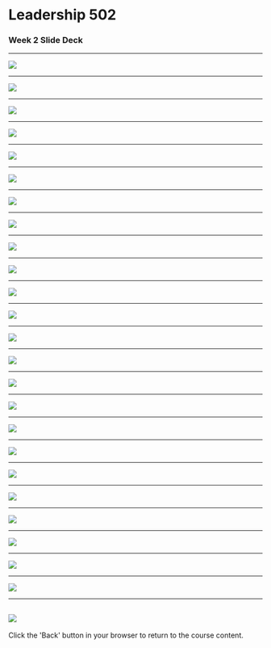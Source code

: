 
# Leadership 502

### Week 2 Slide Deck

---

![](LDRS502-2/assets/Slide01.jpeg)

---

![](LDRS502-2/assets/Slide02.jpeg)

---

![](LDRS502-2/assets/Slide03.jpeg)

---

![](LDRS502-2/assets/Slide04.jpeg)

---

![](LDRS502-2/assets/Slide05.jpeg)

---

![](LDRS502-2/assets/Slide06.jpeg)

---

![](LDRS502-2/assets/Slide07.jpeg)

---

![](LDRS502-2/assets/Slide08.jpeg)

---

![](LDRS502-2/assets/Slide09.jpeg)

---

![](LDRS502-2/assets/Slide10.jpeg)

---

![](LDRS502-2/assets/Slide11.jpeg)

---

![](LDRS502-2/assets/Slide12.jpeg)

---

![](LDRS502-2/assets/Slide13.jpeg)

---

![](LDRS502-2/assets/Slide14.jpeg)

---

![](LDRS502-2/assets/Slide15.jpeg)

---

![](LDRS502-2/assets/Slide16.jpeg)

---

![](LDRS502-2/assets/Slide17.jpeg)

---

![](LDRS502-2/assets/Slide18.jpeg)

---

![](LDRS502-2/assets/Slide19.jpeg)

---

![](LDRS502-2/assets/Slide20.jpeg)

---

![](LDRS502-2/assets/Slide21.jpeg)

---

![](LDRS502-2/assets/Slide22.jpeg)

---

![](LDRS502-2/assets/Slide23.jpeg)

---

![](LDRS502-2/assets/Slide24.jpeg)

---

![](LDRS502-2/assets/Slide25.jpeg)
---

Click the 'Back' button in your browser to return to the course content.
